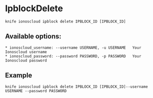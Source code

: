 # IpblockDelete



    knife ionoscloud ipblock delete IPBLOCK_ID [IPBLOCK_ID]


## Available options:

```
* ionoscloud_username: --username USERNAME, -u USERNAME   Your Ionoscloud username
* ionoscloud_password: --password PASSWORD, -p PASSWORD   Your Ionoscloud password
```

## Example

    knife ionoscloud ipblock delete IPBLOCK_ID [IPBLOCK_ID]--username USERNAME --password PASSWORD
